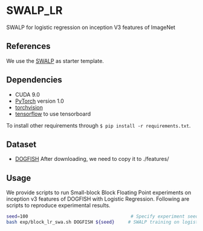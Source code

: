 # SWALP_LR
SWALP for logistic regression on inception V3 features of ImageNet

## References
We use the [SWALP](https://github.com/stevenygd/SWALP) as starter template.

## Dependencies
* CUDA 9.0
* [PyTorch](http://pytorch.org/) version 1.0
* [torchvision](https://github.com/pytorch/vision/)
* [tensorflow](https://www.tensorflow.org/) to use tensorboard

To install other requirements through `$ pip install -r requirements.txt`.

## Dataset

* [DOGFISH](https://drive.google.com/open?id=1qJfVdN9iXZGvmnaqGIHWPZwalx2QWE89) After downloading, we need to copy it to ./features/


## Usage

We provide scripts to run Small-block Block Floating Point experiments on inception v3 features of DOGFISH with Logistic Regression.
Following are scripts to reproduce experimental results.

```bash
seed=100                                      # Specify experiment seed.
bash exp/block_lr_swa.sh DOGFISH ${seed}     # SWALP training on logistic regression with Small-block BFP in DOGFISH

```



